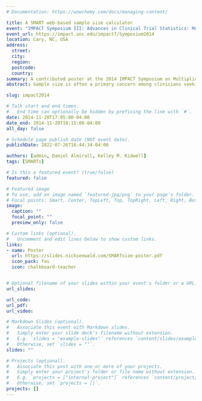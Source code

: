 ```yaml
---
# Documentation: https://wowchemy.com/docs/managing-content/

title: A SMART web-based sample size calculator
event: "IMPACT Symposium III: Advances in Clinical Trial Statistics: Multiplicity Adjustment and SMARTs"
event_url: https://impact.unc.edu/impact7/Symposium2014
location: Cary, NC, USA
address:
  street:
  city:
  region:
  postcode:
  country:
summary: A contributed poster at the 2014 IMPACT Symposium on Multiplicity Adjustment and SMARTs.
abstract: Sample size is often a primary concern among clinicians seeking to run any trial. Simple-to-use sample size calculators do not yet exist for the design of sequential multiple assignment randomized trials (SMART) in which the primary aim is a comparison of two of the embedded dynamic treatment regimens (DTRs). We present a new, easy-to-use, online tool for computing sample size and power for two-stage SMART studies with in which the primary aim is to compare two embedded DTRs with binary or continuous outcomes. The online tool was developed with Shiny, an open-source framework from RStudio for building web applications in R. It will enable clinicians to size any one of four most commonly used SMART design schemes; and it has options for users to provide inputs in multiple ways. Users enter specific details of their trial, including probability of response to first stage treatment, probabilities of success for each DTR for binary outcomes or effect size for continuous outcomes, and may customize type-I error and power. Ultimately, we believe that our comprehensive, user-friendly application is capable of both powering trials and empowering clinicians to consider SMART designs more often in practice.

slug: impact2014

# Talk start and end times.
#   End time can optionally be hidden by prefixing the line with `#`.
date: 2014-11-20T17:05:00-04:00
date_end: 2014-11-20T18:15:00-04:00
all_day: false

# Schedule page publish date (NOT event date).
publishDate: 2022-07-26T16:44:34-04:00

authors: [admin, Daniel Almirall, Kelley M. Kidwell]
tags: [SMARTs]

# Is this a featured event? (true/false)
featured: false

# Featured image
# To use, add an image named `featured.jpg/png` to your page's folder. 
# Focal points: Smart, Center, TopLeft, Top, TopRight, Left, Right, BottomLeft, Bottom, BottomRight.
image:
  caption: ""
  focal_point: ""
  preview_only: false

# Custom links (optional).
#   Uncomment and edit lines below to show custom links.
links:
- name: Poster
  url: https://slides.nickseewald.com/SMARTsize-poster.pdf
  icon_pack: fas
  icon: chalkboard-teacher


# Optional filename of your slides within your event's folder or a URL.
url_slides:

url_code:
url_pdf:
url_video:

# Markdown Slides (optional).
#   Associate this event with Markdown slides.
#   Simply enter your slide deck's filename without extension.
#   E.g. `slides = "example-slides"` references `content/slides/example-slides.md`.
#   Otherwise, set `slides = ""`.
slides: ""

# Projects (optional).
#   Associate this post with one or more of your projects.
#   Simply enter your project's folder or file name without extension.
#   E.g. `projects = ["internal-project"]` references `content/project/deep-learning/index.md`.
#   Otherwise, set `projects = []`.
projects: []
---
```

